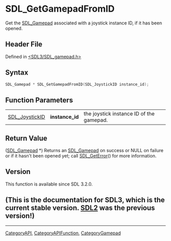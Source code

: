 # SDL_GetGamepadFromID

Get the [SDL_Gamepad](SDL_Gamepad) associated with a joystick instance ID, if it has been opened.

## Header File

Defined in [<SDL3/SDL_gamepad.h>](https://github.com/libsdl-org/SDL/blob/main/include/SDL3/SDL_gamepad.h)

## Syntax

```c
SDL_Gamepad * SDL_GetGamepadFromID(SDL_JoystickID instance_id);
```

## Function Parameters

|                                  |                 |                                          |
| -------------------------------- | --------------- | ---------------------------------------- |
| [SDL_JoystickID](SDL_JoystickID) | **instance_id** | the joystick instance ID of the gamepad. |

## Return Value

([SDL_Gamepad](SDL_Gamepad) *) Returns an [SDL_Gamepad](SDL_Gamepad) on
success or NULL on failure or if it hasn't been opened yet; call
[SDL_GetError](SDL_GetError)() for more information.

## Version

This function is available since SDL 3.2.0.

## (This is the documentation for SDL3, which is the current stable version. [SDL2](https://wiki.libsdl.org/SDL2/) was the previous version!)



----
[CategoryAPI](CategoryAPI), [CategoryAPIFunction](CategoryAPIFunction), [CategoryGamepad](CategoryGamepad)

